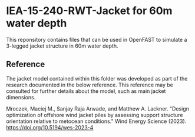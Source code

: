 # IEA-15-240-RWT-Jacket for 60m water depth
This reponsitory contains files that can be used in OpenFAST to simulate a 3-legged jacket structure in 60m water depth.

## Reference
The jacket model contained within this folder was developed as part of the research documented in the below reference. This reference may be consulted for further details about the model, such as main jacket dimensions.

Mroczek, Maciej M., Sanjay Raja Arwade, and Matthew A. Lackner. "Design optimization of offshore wind jacket piles by assessing support structure orientation relative to metocean conditions." Wind Energy Science (2023). https://doi.org/10.5194/wes-2023-4
